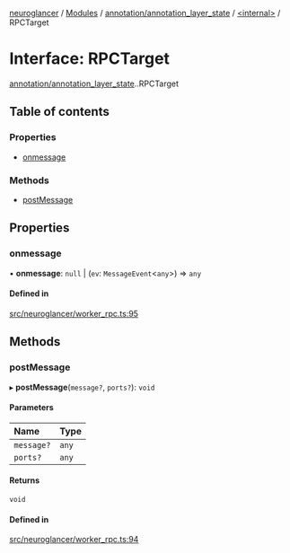 [neuroglancer](../README.md) / [Modules](../modules.md) / [annotation/annotation\_layer\_state](../modules/annotation_annotation_layer_state.md) / [<internal\>](../modules/annotation_annotation_layer_state._internal_.md) / RPCTarget

# Interface: RPCTarget

[annotation/annotation_layer_state](../modules/annotation_annotation_layer_state.md).[<internal>](../modules/annotation_annotation_layer_state._internal_.md).RPCTarget

## Table of contents

### Properties

- [onmessage](annotation_annotation_layer_state._internal_.RPCTarget.md#onmessage)

### Methods

- [postMessage](annotation_annotation_layer_state._internal_.RPCTarget.md#postmessage)

## Properties

### onmessage

• **onmessage**: ``null`` \| (`ev`: `MessageEvent`<`any`\>) => `any`

#### Defined in

[src/neuroglancer/worker_rpc.ts:95](https://github.com/ActiveBrainAtlas2/neuroglancer/blob/1beb5d34/src/neuroglancer/worker_rpc.ts#L95)

## Methods

### postMessage

▸ **postMessage**(`message?`, `ports?`): `void`

#### Parameters

| Name | Type |
| :------ | :------ |
| `message?` | `any` |
| `ports?` | `any` |

#### Returns

`void`

#### Defined in

[src/neuroglancer/worker_rpc.ts:94](https://github.com/ActiveBrainAtlas2/neuroglancer/blob/1beb5d34/src/neuroglancer/worker_rpc.ts#L94)
